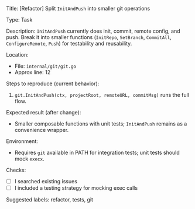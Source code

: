 
Title: [Refactor] Split `InitAndPush` into smaller git operations

Type: Task

Description:
`InitAndPush` currently does init, commit, remote config, and push. Break it into smaller functions (`InitRepo`, `SetBranch`, `CommitAll`, `ConfigureRemote`, `Push`) for testability and reusability.

Location:
- File: `internal/git/git.go`
- Approx line: 12

Steps to reproduce (current behavior):
1. `git.InitAndPush(ctx, projectRoot, remoteURL, commitMsg)` runs the full flow.

Expected result (after change):
- Smaller composable functions with unit tests; `InitAndPush` remains as a convenience wrapper.

Environment:
- Requires `git` available in PATH for integration tests; unit tests should mock `execx`.

Checks:
- [ ] I searched existing issues
- [ ] I included a testing strategy for mocking exec calls

Suggested labels: refactor, tests, git

